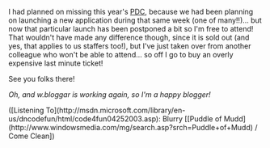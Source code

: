 I had planned on missing this year's [PDC](http://msdn.microsoft.com/events/pdc), because we had been planning on launching a new application during that same week (one of many!!)... but now that particular launch has been postponed a bit so I'm free to attend! That wouldn't have made any difference though, since it is sold out (and yes, that applies to us staffers too!), but I've just taken over from another colleague who won't be able to attend... so off I go to buy an overly expensive last minute ticket!

See you folks there!

_Oh, and w.bloggar is working again, so I'm a happy blogger!_

<div class="media">
  ([Listening To](http://msdn.microsoft.com/library/en-us/dncodefun/html/code4fun04252003.asp): Blurry [[Puddle of Mudd](http://www.windowsmedia.com/mg/search.asp?srch=Puddle+of+Mudd) / Come Clean])
</div>